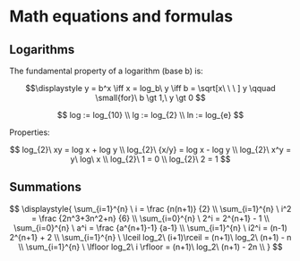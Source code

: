 # Math equations and formulas


## Logarithms

The fundamental property of a logarithm (base b) is:

$$\displaystyle
y = b^x \iff x = log_b\ y \iff b = \sqrt[x\ \ \ ] y
\qquad \small{for}\ b \gt 1,\ y \gt 0
$$


$$
log := log_{10} \\
lg := log_{2} \\
ln := log_{e}
$$


Properties:

$$
log_{2}\ xy = log x + log y \\
log_{2}\ {x/y} = log x - log y \\
log_{2}\ x^y = y\ log\ x       \\
log_{2}\ 1 = 0              \\
log_{2}\ 2 = 1
$$


## Summations


$$
\displaystyle{
\sum_{i=1}^{n} \ i   = \frac {n(n+1)} {2}      \\
\sum_{i=1}^{n} \ i^2 = \frac {2n^3+3n^2+n} {6} \\
\sum_{i=0}^{n} \ 2^i = 2^{n+1} - 1             \\
\sum_{i=0}^{n} \ a^i = \frac {a^{n+1}-1} {a-1} \\
\sum_{i=1}^{n} \ i2^i = (n-1) 2^{n+1} + 2      \\
\sum_{i=1}^{n} \ \lceil log_2\ (i+1)\rceil = (n+1)\ log_2\ (n+1) - n  \\
\sum_{i=1}^{n} \ \lfloor log_2\ i \rfloor = (n+1)\ log_2\ (n+1) - 2n  \\
}
$$

